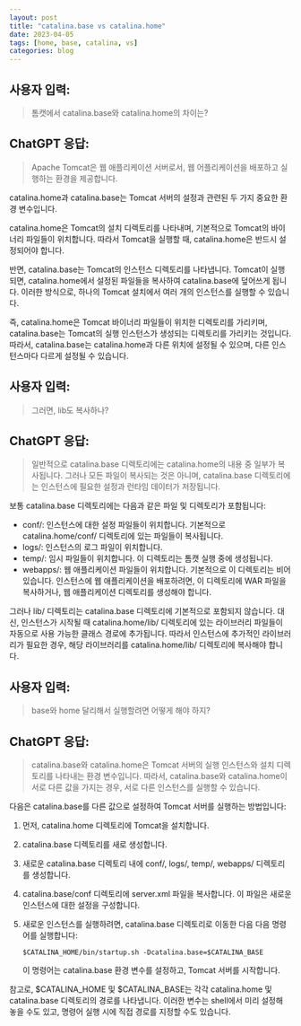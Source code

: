 ```yaml
---
layout: post
title: "catalina.base vs catalina.home"
date: 2023-04-05
tags: [home, base, catalina, vs]
categories: blog
---
```


## 사용자 입력:
> 톰캣에서 catalina.base와 catalina.home의 차이는?

## ChatGPT 응답:
> Apache Tomcat은 웹 애플리케이션 서버로서, 웹 어플리케이션을 배포하고 실행하는 환경을 제공합니다. 

catalina.home과 catalina.base는 Tomcat 서버의 설정과 관련된 두 가지 중요한 환경 변수입니다. 

catalina.home은 Tomcat의 설치 디렉토리를 나타내며, 기본적으로 Tomcat의 바이너리 파일들이 위치합니다. 따라서 Tomcat을 실행할 때, catalina.home은 반드시 설정되어야 합니다. 

반면, catalina.base는 Tomcat의 인스턴스 디렉토리를 나타냅니다. Tomcat이 실행되면, catalina.home에서 설정된 파일들을 복사하여 catalina.base에 덮어쓰게 됩니다. 이러한 방식으로, 하나의 Tomcat 설치에서 여러 개의 인스턴스를 실행할 수 있습니다. 

즉, catalina.home은 Tomcat 바이너리 파일들이 위치한 디렉토리를 가리키며, catalina.base는 Tomcat의 실행 인스턴스가 생성되는 디렉토리를 가리키는 것입니다. 따라서, catalina.base는 catalina.home과 다른 위치에 설정될 수 있으며, 다른 인스턴스마다 다르게 설정될 수 있습니다.

## 사용자 입력:
> 그러면, lib도 복사하나?

## ChatGPT 응답:
> 일반적으로 catalina.base 디렉토리에는 catalina.home의 내용 중 일부가 복사됩니다. 그러나 모든 파일이 복사되는 것은 아니며, catalina.base 디렉토리에는 인스턴스에 필요한 설정과 런타임 데이터가 저장됩니다. 

보통 catalina.base 디렉토리에는 다음과 같은 파일 및 디렉토리가 포함됩니다:

- conf/: 인스턴스에 대한 설정 파일들이 위치합니다. 기본적으로 catalina.home/conf/ 디렉토리에 있는 파일들이 복사됩니다.
- logs/: 인스턴스의 로그 파일이 위치합니다.
- temp/: 임시 파일들이 위치합니다. 이 디렉토리는 톰캣 실행 중에 생성됩니다.
- webapps/: 웹 애플리케이션 파일들이 위치합니다. 기본적으로 이 디렉토리는 비어 있습니다. 인스턴스에 웹 애플리케이션을 배포하려면, 이 디렉토리에 WAR 파일을 복사하거나, 웹 애플리케이션 디렉토리를 생성해야 합니다.

그러나 lib/ 디렉토리는 catalina.base 디렉토리에 기본적으로 포함되지 않습니다. 대신, 인스턴스가 시작될 때 catalina.home/lib/ 디렉토리에 있는 라이브러리 파일들이 자동으로 사용 가능한 클래스 경로에 추가됩니다. 따라서 인스턴스에 추가적인 라이브러리가 필요한 경우, 해당 라이브러리를 catalina.home/lib/ 디렉토리에 복사해야 합니다.

## 사용자 입력:
> base와 home 달리해서 실행할려면 어떻게 해야 하지?

## ChatGPT 응답:
> catalina.base와 catalina.home은 Tomcat 서버의 실행 인스턴스와 설치 디렉토리를 나타내는 환경 변수입니다. 따라서, catalina.base와 catalina.home이 서로 다른 값을 가지는 경우, 서로 다른 인스턴스를 실행할 수 있습니다. 

다음은 catalina.base를 다른 값으로 설정하여 Tomcat 서버를 실행하는 방법입니다:

1. 먼저, catalina.home 디렉토리에 Tomcat을 설치합니다. 
2. catalina.base 디렉토리를 새로 생성합니다. 
3. 새로운 catalina.base 디렉토리 내에 conf/, logs/, temp/, webapps/ 디렉토리를 생성합니다.
4. catalina.base/conf 디렉토리에 server.xml 파일을 복사합니다. 이 파일은 새로운 인스턴스에 대한 설정을 구성합니다. 
5. 새로운 인스턴스를 실행하려면, catalina.base 디렉토리로 이동한 다음 다음 명령어를 실행합니다:

    ```
    $CATALINA_HOME/bin/startup.sh -Dcatalina.base=$CATALINA_BASE
    ```

   이 명령어는 catalina.base 환경 변수를 설정하고, Tomcat 서버를 시작합니다. 

참고로, $CATALINA_HOME 및 $CATALINA_BASE는 각각 catalina.home 및 catalina.base 디렉토리의 경로를 나타냅니다. 이러한 변수는 shell에서 미리 설정해 놓을 수도 있고, 명령어 실행 시에 직접 경로를 지정할 수도 있습니다.

